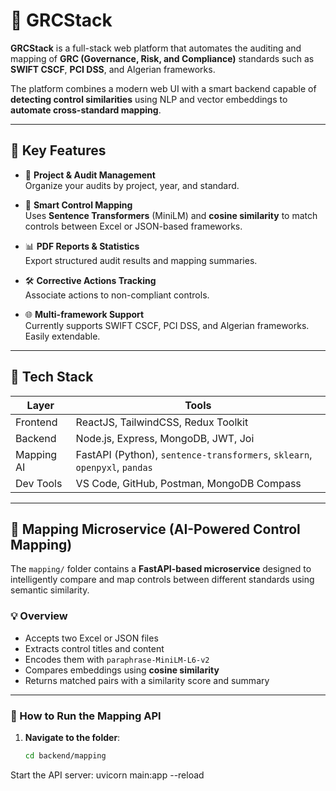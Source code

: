 # 🔐 GRCStack 

**GRCStack** is a full-stack web platform that automates the auditing and mapping of **GRC (Governance, Risk, and Compliance)** standards such as **SWIFT CSCF**, **PCI DSS**, and Algerian frameworks.

The platform combines a modern web UI with a smart backend capable of **detecting control similarities** using NLP and vector embeddings to **automate cross-standard mapping**.

---

## 🧠 Key Features

- 🧾 **Project & Audit Management**  
  Organize your audits by project, year, and standard.

- 🧠 **Smart Control Mapping**  
  Uses **Sentence Transformers** (MiniLM) and **cosine similarity** to match controls between Excel or JSON-based frameworks.

- 📊 **PDF Reports & Statistics**  
  Export structured audit results and mapping summaries.

- 🛠️ **Corrective Actions Tracking**  
  Associate actions to non-compliant controls.

- 🌐 **Multi-framework Support**  
  Currently supports SWIFT CSCF, PCI DSS, and Algerian frameworks. Easily extendable.

---

## 🧰 Tech Stack

| Layer      | Tools                                                                 |
|------------|-----------------------------------------------------------------------|
| Frontend   | ReactJS, TailwindCSS, Redux Toolkit                                  |
| Backend    | Node.js, Express, MongoDB, JWT, Joi                                  |
| Mapping AI | FastAPI (Python), `sentence-transformers`, `sklearn`, `openpyxl`, `pandas` |
| Dev Tools  | VS Code, GitHub, Postman, MongoDB Compass                            |

---

## 🔁 Mapping Microservice (AI-Powered Control Mapping)

The `mapping/` folder contains a **FastAPI-based microservice** designed to intelligently compare and map controls between different standards using semantic similarity.

### 💡 Overview

- Accepts two Excel or JSON files
- Extracts control titles and content
- Encodes them with `paraphrase-MiniLM-L6-v2`
- Compares embeddings using **cosine similarity**
- Returns matched pairs with a similarity score and summary

---

### 🚀 How to Run the Mapping API

1. **Navigate to the folder**:
   ```bash
   cd backend/mapping
Start the API server:
uvicorn main:app --reload
